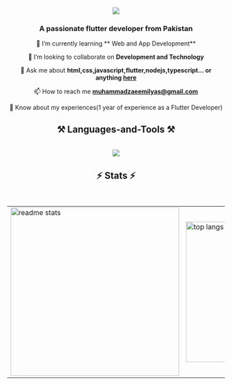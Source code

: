 <h1 align="center">
     <img src="https://readme-typing-svg.herokuapp.com/?font=Righteous&size=40&center=true&vCenter=true&width=500&height=70&duration=4000&lines=Hi+There+👋;+I'm+Muhammad+Zaeem;" />
 </h1>
 
<h3 align="center">A passionate flutter developer from Pakistan</h3>

<div align="center">

 🌱 I’m currently learning ** Web and App Development**

 👯 I’m looking to collaborate on **Development and Technology**

 💬  Ask me about **html,css,javascript,flutter,nodejs,typescript... or anything [here](https://github.com/muhammadzaeemilyas/muhammadzaeemilyas/issues)**

 📫 How to reach me **muhammadzaeemilyas@gmail.com**

 📄 Know about my experiences(1 year of experience as a Flutter Developer)
   
</div>


 <h2 align="center">⚒️ Languages-and-Tools ⚒️</h2>
 <br/>
 <div align="center">
     <img src="https://skillicons.dev/icons?i=,flutter,html,css,vscode,github,git,nodejs,javascript,postman,illustrator,react,firebase,gitlab" />
    
 </div>
 
 <h2 align="center">⚡ Stats ⚡</h2>
 <br>
 <div align=center>
  <table align="center">
  <tr>
    <td>
 <img width="390" src="https://github-readme-stats-salesp07.vercel.app/api?username=muhammadzaeemilyas&count_private=true&show_icons=true&theme=react&rank_icon=github&border_radius=10" alt="readme stats" />
    </td> 
  <td>  <img width="325" src="https://github-readme-stats-salesp07.vercel.app/api/top-langs/?username=muhammadzaeemilyas&langs_count=10&layout=compact&theme=react&border_radius=10&size_weight=0.5&count_weight=0.5&exclude_repo=github-readme-stats" alt="top langs" />
    </td>
    <td>
      <img width="390" src="https://github-readme-streak-stats-salesp07.vercel.app/?user=muhammadzaeemilyas&show_icons=true&theme=react&border_radius=10" alt="streak stats"/>
    </td>
  </tr>
</table>
 </div>

 


























 
